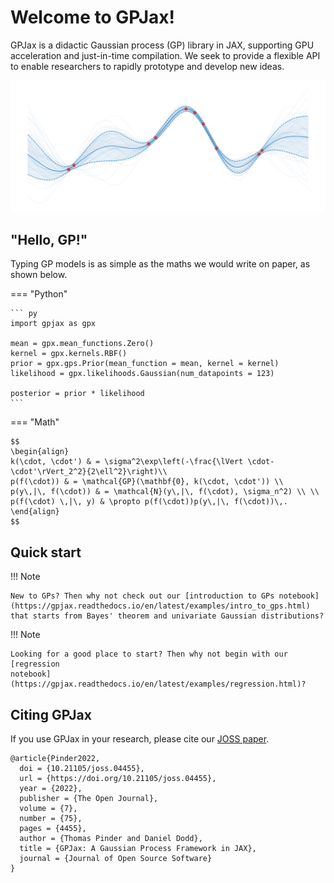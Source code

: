 # Welcome to GPJax!

GPJax is a didactic Gaussian process (GP) library in JAX, supporting GPU
acceleration and just-in-time compilation. We seek to provide a flexible
API to enable researchers to rapidly prototype and develop new ideas.

![Gaussian process posterior.](./_static/GP.svg)


## "Hello, GP!"

Typing GP models is as simple as the maths we
would write on paper, as shown below.

=== "Python"

    ``` py
    import gpjax as gpx

    mean = gpx.mean_functions.Zero()
    kernel = gpx.kernels.RBF()
    prior = gpx.gps.Prior(mean_function = mean, kernel = kernel)
    likelihood = gpx.likelihoods.Gaussian(num_datapoints = 123)

    posterior = prior * likelihood
    ```

=== "Math"

    $$
    \begin{align}
    k(\cdot, \cdot') & = \sigma^2\exp\left(-\frac{\lVert \cdot- \cdot'\rVert_2^2}{2\ell^2}\right)\\
    p(f(\cdot)) & = \mathcal{GP}(\mathbf{0}, k(\cdot, \cdot')) \\
    p(y\,|\, f(\cdot)) & = \mathcal{N}(y\,|\, f(\cdot), \sigma_n^2) \\ \\
    p(f(\cdot) \,|\, y) & \propto p(f(\cdot))p(y\,|\, f(\cdot))\,.
    \end{align}
    $$

## Quick start

!!! Note

    New to GPs? Then why not check out our [introduction to GPs notebook](https://gpjax.readthedocs.io/en/latest/examples/intro_to_gps.html) that starts from Bayes' theorem and univariate Gaussian distributions?

!!! Note

    Looking for a good place to start? Then why not begin with our [regression
    notebook](https://gpjax.readthedocs.io/en/latest/examples/regression.html)?

## Citing GPJax

If you use GPJax in your research, please cite our [JOSS paper](https://joss.theoj.org/papers/10.21105/joss.04455#).

```
@article{Pinder2022,
  doi = {10.21105/joss.04455},
  url = {https://doi.org/10.21105/joss.04455},
  year = {2022},
  publisher = {The Open Journal},
  volume = {7},
  number = {75},
  pages = {4455},
  author = {Thomas Pinder and Daniel Dodd},
  title = {GPJax: A Gaussian Process Framework in JAX},
  journal = {Journal of Open Source Software}
}
```
